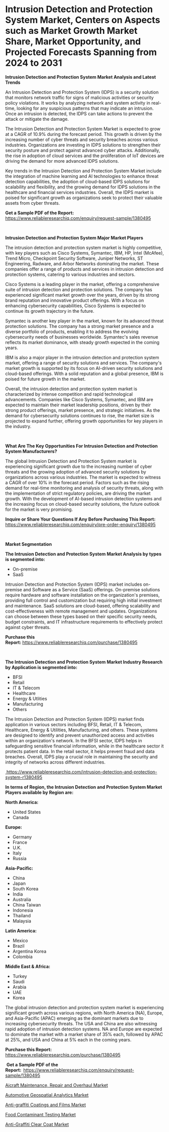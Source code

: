 <p><h1>Intrusion Detection and Protection System Market, Centers on Aspects such as Market Growth Market Share, Market Opportunity, and Projected Forecasts Spanning from 2024 to 2031</h1></p><p><strong>Intrusion Detection and Protection System Market Analysis and Latest Trends</strong></p>
<p><p>An Intrusion Detection and Protection System (IDPS) is a security solution that monitors network traffic for signs of malicious activities or security policy violations. It works by analyzing network and system activity in real-time, looking for any suspicious patterns that may indicate an intrusion. Once an intrusion is detected, the IDPS can take actions to prevent the attack or mitigate the damage.</p><p>The Intrusion Detection and Protection System Market is expected to grow at a CAGR of 10.9% during the forecast period. This growth is driven by the increasing number of cyber threats and security breaches across various industries. Organizations are investing in IDPS solutions to strengthen their security posture and protect against advanced cyber attacks. Additionally, the rise in adoption of cloud services and the proliferation of IoT devices are driving the demand for more advanced IDPS solutions.</p><p>Key trends in the Intrusion Detection and Protection System Market include the integration of machine learning and AI technologies to enhance threat detection capabilities, the adoption of cloud-based IDPS solutions for scalability and flexibility, and the growing demand for IDPS solutions in the healthcare and financial services industries. Overall, the IDPS market is poised for significant growth as organizations seek to protect their valuable assets from cyber threats.</p></p>
<p><strong>Get a Sample PDF of the Report:&nbsp;</strong> <a href="https://www.reliableresearchiq.com/enquiry/request-sample/1380495">https://www.reliableresearchiq.com/enquiry/request-sample/1380495</a></p>
<p>&nbsp;</p>
<p><strong>Intrusion Detection and Protection System Major Market Players</strong></p>
<p><p>The intrusion detection and protection system market is highly competitive, with key players such as Cisco Systems, Symantec, IBM, HP, Intel (McAfee), Trend Micro, Checkpoint Security Software, Juniper Networks, ST Engineering, Radware, and Arbor Networks dominating the market. These companies offer a range of products and services in intrusion detection and protection systems, catering to various industries and sectors.</p><p>Cisco Systems is a leading player in the market, offering a comprehensive suite of intrusion detection and protection solutions. The company has experienced significant market growth over the years, driven by its strong brand reputation and innovative product offerings. With a focus on enhancing cybersecurity capabilities, Cisco Systems is expected to continue its growth trajectory in the future.</p><p>Symantec is another key player in the market, known for its advanced threat protection solutions. The company has a strong market presence and a diverse portfolio of products, enabling it to address the evolving cybersecurity needs of businesses worldwide. Symantec's sales revenue reflects its market dominance, with steady growth expected in the coming years.</p><p>IBM is also a major player in the intrusion detection and protection system market, offering a range of security solutions and services. The company's market growth is supported by its focus on AI-driven security solutions and cloud-based offerings. With a solid reputation and a global presence, IBM is poised for future growth in the market.</p><p>Overall, the intrusion detection and protection system market is characterized by intense competition and rapid technological advancements. Companies like Cisco Systems, Symantec, and IBM are expected to maintain their market leadership positions, driven by their strong product offerings, market presence, and strategic initiatives. As the demand for cybersecurity solutions continues to rise, the market size is projected to expand further, offering growth opportunities for key players in the industry.</p></p>
<p>&nbsp;</p>
<p><strong>What Are The Key Opportunities For Intrusion Detection and Protection System Manufacturers?</strong></p>
<p><p>The global Intrusion Detection and Protection System market is experiencing significant growth due to the increasing number of cyber threats and the growing adoption of advanced security solutions by organizations across various industries. The market is expected to witness a CAGR of over 10% in the forecast period. Factors such as the rising demand for real-time monitoring and analysis of security threats, along with the implementation of strict regulatory policies, are driving the market growth. With the development of AI-based intrusion detection systems and the increasing focus on cloud-based security solutions, the future outlook for the market is very promising.</p></p>
<p><strong>Inquire or Share Your Questions If Any Before Purchasing This Report:</strong> <a href="https://www.reliableresearchiq.com/enquiry/pre-order-enquiry/1380495">https://www.reliableresearchiq.com/enquiry/pre-order-enquiry/1380495</a></p>
<p>&nbsp;</p>
<p><strong>Market Segmentation</strong></p>
<p><strong>The Intrusion Detection and Protection System Market Analysis by types is segmented into:</strong></p>
<p><ul><li>On-premise</li><li>SaaS</li></ul></p>
<p><p>Intrusion Detection and Protection System (IDPS) market includes on-premise and Software as a Service (SaaS) offerings. On-premise solutions require hardware and software installation on the organization's premises, providing full control and customization but requiring high initial investment and maintenance. SaaS solutions are cloud-based, offering scalability and cost-effectiveness with remote management and updates. Organizations can choose between these types based on their specific security needs, budget constraints, and IT infrastructure requirements to effectively protect against cyber threats.</p></p>
<p><strong>Purchase this Report:&nbsp;</strong><a href="https://www.reliableresearchiq.com/purchase/1380495">https://www.reliableresearchiq.com/purchase/1380495</a></p>
<p>&nbsp;</p>
<p><strong>The Intrusion Detection and Protection System Market Industry Research by Application is segmented into:</strong></p>
<p><ul><li>BFSI</li><li>Retail</li><li>IT & Telecom</li><li>Healthcare</li><li>Energy & Utlities</li><li>Manufacturing</li><li>Others</li></ul></p>
<p><p>The Intrusion Detection and Protection System (IDPS) market finds application in various sectors including BFSI, Retail, IT & Telecom, Healthcare, Energy & Utilities, Manufacturing, and others. These systems are designed to identify and prevent unauthorized access and activities within an organization's network. In the BFSI sector, IDPS helps in safeguarding sensitive financial information, while in the healthcare sector it protects patient data. In the retail sector, it helps prevent fraud and data breaches. Overall, IDPS play a crucial role in maintaining the security and integrity of networks across different industries.</p></p>
<p><a href="https://www.reliableresearchiq.com/intrusion-detection-and-protection-system-r1380495">&nbsp;https://www.reliableresearchiq.com/intrusion-detection-and-protection-system-r1380495</a></p>
<p><strong>In terms of Region, the Intrusion Detection and Protection System Market Players available by Region are:</strong></p>
<p>
    <p> <strong> North America: </strong>
        <ul>
            <li>United States</li>
            <li>Canada</li>
        </ul>
        </p> 
    <p> <strong> Europe: </strong>
        <ul>
            <li>Germany</li>
            <li>France</li>
            <li>U.K.</li>
            <li>Italy</li>
            <li>Russia</li>
        </ul>
        </p> 
    <p> <strong> Asia-Pacific: </strong>
        <ul>
            <li>China</li>
            <li>Japan</li>
            <li>South Korea</li>
            <li>India</li>
            <li>Australia</li>
            <li>China Taiwan</li>
            <li>Indonesia</li>
            <li>Thailand</li>
            <li>Malaysia</li>
        </ul>
        </p> 
    <p> <strong> Latin America: </strong>
        <ul>
            <li>Mexico</li>
            <li>Brazil</li>
            <li>Argentina Korea</li>
            <li>Colombia</li>
        </ul>
        </p> 
    <p> <strong> Middle East & Africa: </strong>
        <ul>
            <li>Turkey</li>
            <li>Saudi</li>
            <li>Arabia</li>
            <li>UAE</li>
            <li>Korea</li>
        </ul>
    </p>
    </p>
<p><p>The global intrusion detection and protection system market is experiencing significant growth across various regions, with North America (NA), Europe, and Asia-Pacific (APAC) emerging as the dominant markets due to increasing cybersecurity threats. The USA and China are also witnessing rapid adoption of intrusion detection systems. NA and Europe are expected to dominate the market with a market share of 35% each, followed by APAC at 25%, and USA and China at 5% each in the coming years.</p></p>
<p><strong>Purchase this Report: </strong><a href="https://www.reliableresearchiq.com/purchase/1380495">https://www.reliableresearchiq.com/purchase/1380495</a></p>
<p>&nbsp;<strong>Get a Sample PDF of the Report:&nbsp;&nbsp;</strong><a href="https://www.reliableresearchiq.com/enquiry/request-sample/1380495">https://www.reliableresearchiq.com/enquiry/request-sample/1380495</a></p>
<p><strong></strong></p>
<p><p><a href="https://www.linkedin.com/pulse/aicraft-maintenance-repair-overhaul-market-research-report-cqmmc">Aicraft Maintenance, Repair and Overhaul Market</a></p><p><a href="https://www.linkedin.com/pulse/automotive-geospatial-analytics-market-outlook-forecast-from-bchdc">Automotive Geospatial Analytics Market</a></p><p><a href="https://medium.com/@karinaokon97/anti-graffiti-coatings-and-films-market-investigation-industry-evolution-and-forecast-till-2031-c56f8704fd5b">Anti-graffiti Coatings and Films Market</a></p><p><a href="https://github.com/lairestrong/Market-Research-Report-List-1/blob/main/food-contaminant-testing-market.md">Food Contaminant Testing Market</a></p><p><a href="https://medium.com/@karinaokon97/global-anti-graffiti-clear-coat-market-share-and-growth-opportunities-and-market-size-growing-with-bd534338963a">Anti-Graffiti Clear Coat Market</a></p></p>
